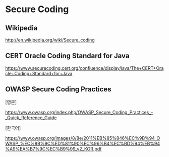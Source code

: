 # Secure Coding

## Wikipedia

http://en.wikipedia.org/wiki/Secure_coding

## CERT Oracle Coding Standard for Java

https://www.securecoding.cert.org/confluence/display/java/The+CERT+Oracle+Coding+Standard+for+Java



## OWASP Secure Coding Practices

[영문]

https://www.owasp.org/index.php/OWASP_Secure_Coding_Practices_-_Quick_Reference_Guide

[한국어]

https://www.owasp.org/images/8/8e/2011%EB%85%846%EC%9B%94_OWASP_%EC%8B%9C%ED%81%90%EC%96%B4%EC%BD%94%EB%94%A9%EA%B7%9C%EC%B9%99_v2_KOR.pdf